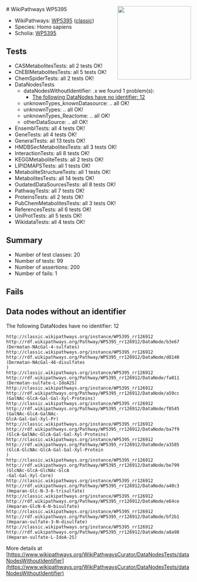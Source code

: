 <img style="float: right; width: 200px" src="https://upload.wikimedia.org/wikipedia/commons/thumb/8/83/Wplogo_with_text_500.png/640px-Wplogo_with_text_500.png" />
# WikiPathways WP5395

* WikiPathways: [WP5395](https://wikipathways.org/pathways/WP5395) ([classic](https://classic.wikipathways.org/instance/WP5395))
* Species: Homo sapiens
* Scholia: [WP5395](https://scholia.toolforge.org/wikipathways/WP5395)
## Tests
* CASMetabolitesTests: all 2 tests OK!
* ChEBIMetabolitesTests: all 5 tests OK!
* ChemSpiderTests: all 2 tests OK!
* DataNodesTests
    * dataNodesWithoutIdentifier: .x we found 1 problem(s):
        * [The following DataNodes have no identifier: 12](#8792c492)
    * unknownTypes_knownDatasource: .. all OK!
    * unknownTypes: .. all OK!
    * unknownTypes_Reactome: .. all OK!
    * otherDataSource: .. all OK!
* EnsemblTests: all 4 tests OK!
* GeneTests: all 4 tests OK!
* GeneralTests: all 13 tests OK!
* HMDBSecMetabolitesTests: all 3 tests OK!
* InteractionTests: all 8 tests OK!
* KEGGMetaboliteTests: all 2 tests OK!
* LIPIDMAPSTests: all 1 tests OK!
* MetaboliteStructureTests: all 1 tests OK!
* MetabolitesTests: all 14 tests OK!
* OudatedDataSourcesTests: all 8 tests OK!
* PathwayTests: all 7 tests OK!
* ProteinsTests: all 2 tests OK!
* PubChemMetabolitesTests: all 3 tests OK!
* ReferencesTests: all 6 tests OK!
* UniProtTests: all 5 tests OK!
* WikidataTests: all 4 tests OK!


## Summary

* Number of test classes: 20
* Number of tests: 99
* Number of assertions: 200
* Number of fails: 1

## Fails

<a name="8792c492" />

## Data nodes without an identifier

The following DataNodes have no identifier: 12
```
http://classic.wikipathways.org/instance/WP5395_rr126912 http://rdf.wikipathways.org/Pathway/WP5395_rr126912/DataNode/b3e67 (Dermatan-NAcGal-4-sulfates)
http://classic.wikipathways.org/instance/WP5395_rr126912 http://rdf.wikipathways.org/Pathway/WP5395_rr126912/DataNode/d8140 (Dermatan-NAcGal-46-disulfates
)
http://classic.wikipathways.org/instance/WP5395_rr126912 http://rdf.wikipathways.org/Pathway/WP5395_rr126912/DataNode/fa011 (Dermatan-sulfate-L-IdoA2S)
http://classic.wikipathways.org/instance/WP5395_rr126912 http://rdf.wikipathways.org/Pathway/WP5395_rr126912/DataNode/a59cc (GalNAc-GlcA-Gal-Gal-Xyl-Proteins)
http://classic.wikipathways.org/instance/WP5395_rr126912 http://rdf.wikipathways.org/Pathway/WP5395_rr126912/DataNode/f8545 (GalNAc-GlcA-GalNAc-
GlcA-Gal-Gal-Xyl-Pr)
http://classic.wikipathways.org/instance/WP5395_rr126912 http://rdf.wikipathways.org/Pathway/WP5395_rr126912/DataNode/ba7f9 (GlcA-GalNAc-GlcA-Gal-Gal-Xyl-Proteins)
http://classic.wikipathways.org/instance/WP5395_rr126912 http://rdf.wikipathways.org/Pathway/WP5395_rr126912/DataNode/a3585 (GlcA-GlcNAc-GlcA-Gal-Gal-Xyl-Protein
)
http://classic.wikipathways.org/instance/WP5395_rr126912 http://rdf.wikipathways.org/Pathway/WP5395_rr126912/DataNode/be799 (GlcNAc-GlcA-GlcNAc-GlcA
-Gal-Gal-Xyl-Core)
http://classic.wikipathways.org/instance/WP5395_rr126912 http://rdf.wikipathways.org/Pathway/WP5395_rr126912/DataNode/a40c3 (Heparan-Glc-N-3-6-trisulfate)
http://classic.wikipathways.org/instance/WP5395_rr126912 http://rdf.wikipathways.org/Pathway/WP5395_rr126912/DataNode/e64ce (Heparan-GlcN-6-N-bisulfate)
http://classic.wikipathways.org/instance/WP5395_rr126912 http://rdf.wikipathways.org/Pathway/WP5395_rr126912/DataNode/bf2b1 (Heparan-sulfate-3-N-disulfate)
http://classic.wikipathways.org/instance/WP5395_rr126912 http://rdf.wikipathways.org/Pathway/WP5395_rr126912/DataNode/a8a98 (Heparan-sulfate-L-IdoA-2S)
```

More details at [https://www.wikipathways.org/WikiPathwaysCurator/DataNodesTests/dataNodesWithoutIdentifier](https://www.wikipathways.org/WikiPathwaysCurator/DataNodesTests/dataNodesWithoutIdentifier)

